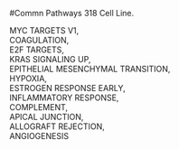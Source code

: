 #Commn Pathways 318 Cell Line.     

MYC TARGETS V1,     
COAGULATION,     
E2F TARGETS,     
KRAS SIGNALING UP,     
EPITHELIAL MESENCHYMAL TRANSITION,     
HYPOXIA,     
ESTROGEN RESPONSE EARLY,     
INFLAMMATORY RESPONSE,     
COMPLEMENT,     
APICAL JUNCTION,     
ALLOGRAFT REJECTION,     
ANGIOGENESIS